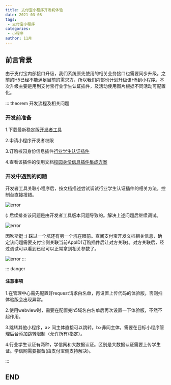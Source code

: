 ```yaml
---
title: 支付宝小程序开发初体验
date: 2021-03-08
tags:
 - 支付宝小程序 
categories:
 - 小程序
author: 11月
---
```


<Boxx type="tip" title="佚名" content="勇敢不是不害怕，而是害怕的时候你还能坚持去做" />

## 前言背景

  由于支付宝内部接口升级，我们系统原先使用的相关业务接口也需要同步升级。之前的H5已经不能满足目前的需求方，所以我们内部也计划升级该H5到小程序。本次升级主要是用到支付宝行业学生认证插件，及活动使用图片根据不同活动可配置化。

::: theorem 开发流程及相关问题
  ### 开发前准备

  1.下载最新稳定版[开发者工具](https://render.alipay.com/p/f/fd-jwq8nu2a/pages/home/index.html)

  2.申请小程序开发者权限
  
  3.订购校园身份信息插件[行业学生认证插件](https://nengli.alipay.com/abilityprod/detail?abilityCode=PL002020080500013334)

  4.查看该插件的使用文档[校园身份信息插件集成方案](https://opendocs.alipay.com/pre-open/01ekr0)

  ### 开发中遇到的问题
  开发者工具关联小程序后，按文档描述尝试调试行业学生认证插件的相关方法，控制台直接报错。

  ![error](https://cyi113.oss-cn-shanghai.aliyuncs.com/ali/error03101.png)

  (: 后续排查该问题是由开发者工具版本问题导致的。解决上述问题后继续调试。

  ![error](https://cyi113.oss-cn-shanghai.aliyuncs.com/ali/error03103.png)
  
  因吹斯挺 :) 踩过一个坑还有另一个坑在眼前。查阅支付宝开发文档相关信息，确定该问题需要支付宝侧关联当前AppID(订购插件后让对方关联)。对方关联后，经过调试可以看到已经可以正常拿到相关参数了。

  ![error](https://cyi113.oss-cn-shanghai.aliyuncs.com/ali/error03102.png)
:::


::: danger
#### 注意事项
1.在管理中心需先配置好request请求白名单，再设置上传代码的体验版，否则扫体验版会出现异常。

2.使用webview时，需要在配置完h5域名白名单后再次设置一下体验版，不然不起作用。

3.跳转其他小程序，a> 同主体直接可以跳转。b>非同主体，需要在目标小程序管理后台添加跳转限制（允许所有/指定）。

4.行业学生认证有两种，学信网和大数据认证。区别是大数据认证需要上传学生证。学信网需要报备(由支付宝侧支持解决)。

:::

## END
